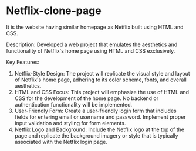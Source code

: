 # Netflix-clone-page
It is the website having similar homepage as Netflix built using HTML and CSS.

Description:
Developed a web project that emulates the aesthetics and functionality of Netflix's home page using HTML and CSS exclusively.

Key Features:
1) Netflix-Style Design: The project will replicate the visual style and layout of Netflix's home page, adhering to its color scheme, fonts, and overall aesthetics.
2) HTML and CSS Focus: This project will emphasize the use of HTML and CSS for the development of the home page. No backend or authentication functionality will be implemented.
3) User-Friendly Form: Create a user-friendly login form that includes fields for entering email or username and password. Implement proper input validation and styling for form elements.
4) Netflix Logo and Background: Include the Netflix logo at the top of the page and replicate the background imagery or style that is typically associated with the Netflix login page.
